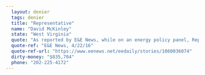 ```yaml
---
  layout: denier
  tags: denier
  title: "Representative"
  name: "David McKinley"
  state: "West Virginia"
  quote: "As reported by E&E News, while on an energy policy panel, Rep. McKinley said, \"I think only 4 percent of the CO2 emissions are anthropogenic. Ninety-six percent is naturally occurring.\""
  quote-ref: "E&E News, 4/22/16"
  quote-ref-url: "https://www.eenews.net/eedaily/stories/1060036074"
  dirty-money: "$835,704"
  phone: "202-225-4172"
---
```

